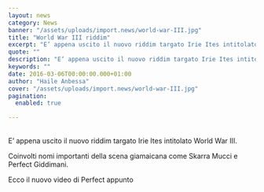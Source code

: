 ```yaml
---
layout: news
category: News
banner: "/assets/uploads/import.news/world-war-III.jpg"
title: "World War III riddim"
excerpt: "E’ appena uscito il nuovo riddim targato Irie Ites intitolato World War III. Coinvolti nomi importanti della scena giamaicana come Skarra Mucci e Perfect Giddimani. Ecco il nuovo video di Perfect appunto"
quote: ""
description: "E’ appena uscito il nuovo riddim targato Irie Ites intitolato World War III. Coinvolti nomi importanti della scena giamaicana come Skarra Mucci e Perfect Giddimani. Ecco il nuovo video di Perfect appunto"
keywords: ""
date: 2016-03-06T00:00:00.000+01:00
author: "Haile Anbessa"
cover: "/assets/uploads/import.news/world-war-III.jpg"
pagination:
  enabled: true

---
```


[](https://hotmc.com/wp-content/uploads/2016/03/world-war-III.jpg)  
E’ appena uscito il nuovo riddim targato Irie Ites intitolato World War III.

Coinvolti nomi importanti della scena giamaicana come Skarra Mucci e Perfect Giddimani.

Ecco il nuovo video di Perfect appunto
